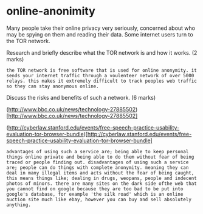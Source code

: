 online-anonimity
================

Many people take their online privacy very seriously, concerned about who may be spying on them and reading their data. Some internet users turn to the TOR network.

Research and briefly describe what the TOR network is and how it works. (2 marks)

```
the TOR network is free software that is used for online anonymity. it sends your internet traffic through a voulenteer network of over 5000 relays. this makes it extremely difficult to track peoples web traffic so they can stay anonymous online.
```

Discuss the risks and benefits of such a network. (6 marks)

(http://www.bbc.co.uk/news/technology-27885502)[http://www.bbc.co.uk/news/technology-27885502]

(http://cyberlaw.stanford.edu/events/free-speech-practice-usability-evaluation-tor-browser-bundle)[http://cyberlaw.stanford.edu/events/free-speech-practice-usability-evaluation-tor-browser-bundle]

```
advantages of using such a service are; being able to keep personal things online private and being able to do them without fear of being traced or people finding out. disadvantages of using such a service are; people can do things with complete anonymity. meaning they can deal in many illegal items and acts without the fear of being caught, this means things like; dealing in drugs, weopans, people and indecent photos of minors. there are many sites on the dark side ofthe web that you cannot find on google because they are too bad to be put into google's database, for example 'the silk road' which is an online auction site much like ebay, however you can buy and sell absolutely anything.
```

